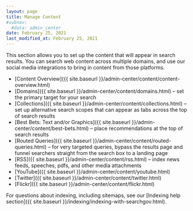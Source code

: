 ```yaml
---
layout: page
title: Manage Content
#subnav:
  #data: admin_center
date: February 25, 2021
last_modified_at: February 25, 2021
---
```

<i class="icon-file"></i> This section allows you to set up the content that will appear in search results. You can search web content across multiple domains, and use our social media integrations to bring in content from those platforms.

* [Content Overview]({{ site.baseurl }}/admin-center/content/content-overview.html)
* [Domains]({{ site.baseurl }}/admin-center/content/domains.html) &ndash; set the primary target for your search
* [Collections]({{ site.baseurl }}/admin-center/content/collections.html) &ndash; set up alternative search scopes that can appear as tabs across the top of search results
* [Best Bets: Text and/or Graphics]({{ site.baseurl }}/admin-center/content/best-bets.html) &ndash; place recommendations at the top of search results
* [Routed Queries]({{ site.baseurl }}/admin-center/content/routed-queries.html) &ndash; for very targeted queries, bypass the results page and funnel searchers straight from the search box to a landing page
* [RSS]({{ site.baseurl }}/admin-center/content/rss.html) &ndash; index news feeds, speeches, pdfs, and other media attachments
* [YouTube]({{ site.baseurl }}/admin-center/content/youtube.html)
* [Twitter]({{ site.baseurl }}/admin-center/content/twitter.html)
* [Flickr]({{ site.baseurl }}/admin-center/content/flickr.html)

For questions about indexing, including sitemaps, see our [Indexing help section]({{ site.baseurl }}/indexing/indexing-with-searchgov.html).